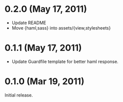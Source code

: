 # 0.2.0 (May 17, 2011)

  * Update README
  * Move {haml,sass} into assets/{view,stylesheets}

# 0.1.1 (May 17, 2011)

  * Update Guardfile template for better haml response.

# 0.1.0 (Mar 19, 2011)

Initial release.
